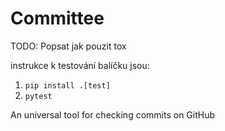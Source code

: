 # Committee

TODO: Popsat jak pouzit tox

instrukce k testování balíčku jsou:

1. `pip install .[test]`
2. `pytest`


An universal tool for checking commits on GitHub

